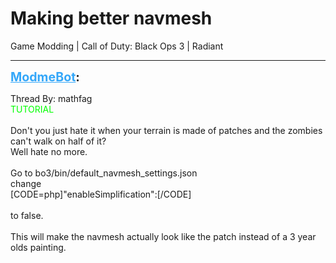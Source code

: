 # Making better navmesh
Game Modding | Call of Duty: Black Ops 3 | Radiant

---
<strong style="font-size: 1.4em;"><span style="text-decoration: underline;text-decoration-color: #34a7f9;"><span style="color:#34a7f9;">ModmeBot</span></span>:</strong>

<p>Thread By: mathfag<br /><span style="color:#00ff00;">TUTORIAL</span><br /> <br />Don&#39;t you just hate it when your terrain is made of patches and the zombies can&#39;t walk on half of it?<br />Well hate no more.<br /> <br />Go to bo3/bin/default_navmesh_settings.json <br />change<br />[CODE=php]&quot;enableSimplification&quot;:[/CODE]<br /> <br />to false.<br /> <br />This will make the navmesh actually look like the patch instead of a 3 year olds painting.</p>
